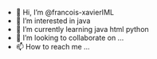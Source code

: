 - 👋 Hi, I’m @francois-xavierIML
- 👀 I’m interested in java
- 🌱 I’m currently learning java html python
- 💞️ I’m looking to collaborate on ...
- 📫 How to reach me ...

<!---
francois-xavierIML/francois-xavierIML is a ✨ special ✨ repository because its `README.md` (this file) appears on your GitHub profile.
You can click the Preview link to take a look at your changes.
--->
